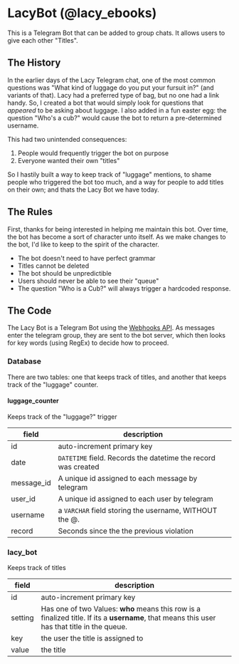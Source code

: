 # LacyBot (@lacy_ebooks)
This is a Telegram Bot that can be added to group chats. It allows users to give each other "Titles".

## The History
In the earlier days of the Lacy Telegram chat, one of the most common questions was "What kind of luggage do you put your fursuit in?" (and variants of that). Lacy had a preferred type of bag, but no one had a link handy. So, I created a bot that would simply look for questions that *appeared* to be asking about luggage. I also added in a fun easter egg: the question "Who's a cub?" would cause the bot to return a pre-determined username.

This had two unintended consequences:
1. People would frequently trigger the bot on purpose
2. Everyone wanted their own "titles"

So I hastily built a way to keep track of "luggage" mentions, to shame people who triggered the bot too much, and a way for people to add titles on their own; and thats the Lacy Bot we have today.

## The Rules
First, thanks for being interested in helping me maintain this bot. Over time, the bot has become a sort of character unto itself. As we make changes to the bot, I'd like to keep to the spirit of the character.

- The bot doesn't need to have perfect grammar
- Titles cannot be deleted
- The bot should be unpredictible
- Users should never be able to see their "queue"
- The question "Who is a Cub?" will always trigger a hardcoded response.

## The Code
The Lacy Bot is a Telegram Bot using the [Webhooks API](https://core.telegram.org/bots/api#getting-updates). As messages enter the telegram group, they are sent to the bot server, which then looks for key words (using RegEx) to decide how to proceed.

### Database
There are two tables: one that keeps track of titles, and another that keeps track of the "luggage" counter.

#### luggage_counter
Keeps track of the "luggage?" trigger

field | description
------|------------
id | auto-increment primary key
date | `DATETIME` field. Records the datetime the record was created
message_id | A unique id assigned to each message by telegram
user_id | A unique id assigned to each user by telegram
username | a `VARCHAR` field storing the username, WITHOUT the @.
record | Seconds since the the previous violation


### lacy_bot
Keeps track of titles

field | description
------|------------
id | auto-increment primary key
setting | Has one of two Values: **who** means this row is a finalized title. If its a **username**, that means this user has that title in the queue.
key | the user the title is assigned to
value | the title
